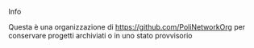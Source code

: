 
Info

Questa è una organizzazione di https://github.com/PoliNetworkOrg per conservare progetti archiviati o in uno stato provvisorio
